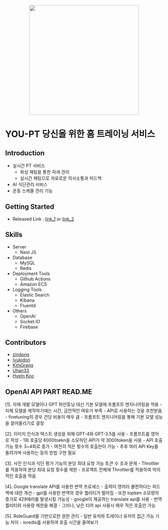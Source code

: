 <div align="center">
  <img src="https://github.com/you-pt/fe/assets/64675543/bc080107-966b-4738-86ee-263ae2a1a650" width="350px" />
</div>

# YOU-PT 당신을 위한 홈 트레이닝 서비스

## Introduction
- 실시간 PT 서비스
  - 화상 채팅을 통한 자세 관리
  - 실시간 채팅으로 자유로운 의사소통과 피드백
- AI 식단관리 서비스
- 운동 스케줄 관리 기능

## Getting Started
- Released Link : [link_1](https://jd-develop.shop/) or [link_2](https://youpt.netlify.app/)

## Skills
- Server
  - Nest JS
- Database
  - MySQL
  - Redis
- Deployment Tools
  - Github Actions
  - Amazon ECS
- Logging Tools
  - Elastic Search
  - Kibana
  - Fluentd
- Others
  - OpenAI
  - Socket.IO
  - Firebase

## Contributors
  - [zindong](https://github.com/Jindonglee)
  - [lyukidon](https://github.com/lyukidon)
  - [KimGrang](https://github.com/KimGrang)
  - [Uhan33](https://github.com/Uhan33)
  - [HyeIn Koo](https://github.com/ghi3621)


## OpenAI API PART READ.ME
  [1]. 자체 개발 모델이나 GPT 파인튜닝 대신 기본 모델에 프롬프트 엔지니어링을 적용
      - 자체 모델을 제작하기에는 시간, 금전적인 여유가 부족
      - API로 사용하는 것을 추천받음
      - finetuning의 경우 건당 비용이 매우 큼
      - 프롬프트 엔지니어링을 통해 기본 모델 성능을 끌어올리기로 결정
        
  [2]. 이미지 인식과 텍스트 생성을 위해 GPT-4와 GPT-3.5를 사용
      - 프롬프트를 영어로 작성
      - 1회 호출당 6000toekn을 소모하던 API가 약 3000token을 사용
      - API 호출 가능 횟수 3~4회로 증가
      - 여전히 적은 횟수의 호출만이 가능
      - 추후 여러 API Key를 돌려가며 사용하는 등의 방법 구현 필요
        
  [3]. 사진 인식과 식단 평가 기능의 분당 최대 요청 가능 토큰 수 초과 문제
      - Throttler를 적용하여 분당 최대 요청 횟수를 제한
      - 프로젝트 전체에 Throttler를 적용하여 악의적인 호출을 막음
        
  [4].  Google translate API를 사용한 번역 프로세스
      - 출력이 영어라 불편하다는 피드백에 대한 개선
      - gpt를 사용한 번역의 경우 퀄리티가 떨어짐
      - 또한 topken 소모량의 증가로 429에러를 발생시킬 가능성
      - google이 제공하는 translate api를 사용
      - 번역 퀄리티와 사용량 제한을 해결
      - 그러나, 낮은 티어 api 사용시 매우 적은 호출만 가능

  [5]. RoleGuard를 기반으로한 권한 관리
      - 일반 유저와 트레이너 유저의 접근 가능 기능 차이
      - ioredis를 사용하여 호출 시간을 줄여보기

